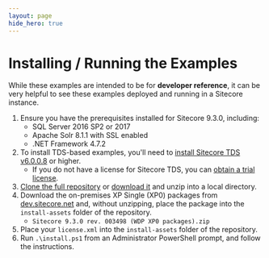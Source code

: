 ```yaml
---
layout: page
hide_hero: true
---
```

# Installing / Running the Examples

While these examples are intended to be for **developer reference**, it
can be very helpful to see these examples deployed and running in a Sitecore
instance.

1. Ensure you have the prerequisites installed for Sitecore 9.3.0, including:
    * SQL Server 2016 SP2 or 2017
    * Apache Solr 8.1.1 with SSL enabled
    * .NET Framework 4.7.2
1. To install TDS-based examples, you'll need to [install Sitecore TDS v6.0.0.8](https://www.teamdevelopmentforsitecore.com/Download/TDS-Classic) or higher.
    * If you do not have a license for Sitecore TDS, you can [obtain a trial license](https://www.teamdevelopmentforsitecore.com/TDS-Classic/Free-Trial).
1. [Clone the full repository](https://github.com/Sitecore/Helix.Examples) or [download it](https://github.com/Sitecore/Helix.Examples/archive/master.zip) and unzip into a local directory.
1. Download the on-premises XP Single (XP0) packages from
[dev.sitecore.net](https://dev.sitecore.net/Downloads/Sitecore_Experience_Platform/92/Sitecore_Experience_Platform_92_Initial_Release.aspx) and, without unzipping, place the package into the `install-assets` folder of the repository.
    * `Sitecore 9.3.0 rev. 003498 (WDP XP0 packages).zip`
1. Place your `license.xml` into the `install-assets` folder of the repository.
1. Run `.\install.ps1` from an Administrator PowerShell prompt, and follow the instructions.